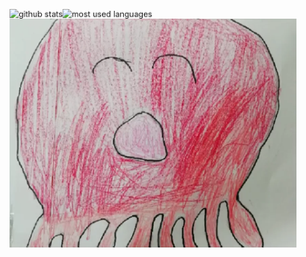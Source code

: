 <img alt="github stats" src="https://github-readme-stats.vercel.app/api?username=ukitomo" /><img alt="most used languages" src="https://github-readme-stats.vercel.app/api/top-langs/?username=ukitomo&layout=compact" />
<img alt="たこやん" src="https://raw.githubusercontent.com/ukitomo/ukitomo/main/takoyann.webp" />
